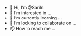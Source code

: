 - 👋 Hi, I’m @Sariln
- 👀 I’m interested in ...
- 🌱 I’m currently learning ...
- 💞️ I’m looking to collaborate on ...
- 📫 How to reach me ...

<!---
Sariln/Sariln is a ✨ special ✨ repository because its `README.md` (this file) appears on your GitHub profile.
You can click the Preview link to take a look at your changes.
--->
